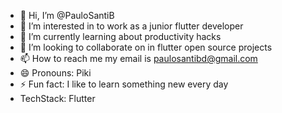 - 👋 Hi, I’m @PauloSantiB
- 👀 I’m interested in to work as a junior flutter developer
- 🌱 I’m currently learning about productivity hacks
- 💞️ I’m looking to collaborate on in flutter open source projects
- 📫 How to reach me my email is paulosantibd@gmail.com
- 😄 Pronouns: Piki
- ⚡ Fun fact: I like to learn something new every day
- TechStack: Flutter

<!---
PauloSantiB/PauloSantiB is a ✨ special ✨ repository because its `README.md` (this file) appears on your GitHub profile.
You can click the Preview link to take a look at your changes.
--->

